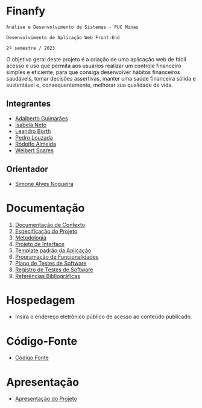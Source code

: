 # Finanfy

`Análise e Desenvolvimento de Sistemas - PUC Minas`

`Desenvolvimento de Aplicação Web Front-End`

`2º semestre / 2023`

O objetivo geral deste projeto é a criação de uma aplicação web de fácil acesso e uso que permita aos usuários realizar um controle financeiro simples e eficiente, para que consiga desenvolver hábitos financeiros saudáveis, tomar decisões assertivas, manter uma saúde financeira sólida e sustentável e, consequentemente, melhorar sua qualidade de vida.

## Integrantes

* [Adalberto Guimarães](https://github.com/BetoErick) .
* [Isabela Neto](https://github.com/isabelaCalcavara)
* [Leandro Borth](https://github.com/leandroborth)
* [Pedro Louzada](https://github.com/PedroLouzadas)
* [Rodolfo Almeida](https://github.com/RodollfoAlmeida)
* [Welbert Soares](https://github.com/Welbert-Soares)

## Orientador

* [Simone Alves Nogueira](https://github.com/sianogueira)

# Documentação

<ol>
<li><a href="documentos/01-Documentação de Contexto.md"> Documentação de Contexto</a></li>
<li><a href="documentos/02-Especificação do Projeto.md"> Especificação do Projeto</a></li>
<li><a href="documentos/03-Metodologia.md"> Metodologia </a></li>
<li><a href="documentos/04-Projeto de Interface.md"> Projeto de Interface</a></li>
<li><a href="documentos/05-Template padrão da Aplicação.md"> Template padrão da Aplicação</a></li>
<li><a href="documentos/06-Programação de Funcionalidades.md"> Programação de Funcionalidades</a></li>
<li><a href="documentos/07-Plano de Testes de Software.md"> Plano de Testes de Software</a></li>
<li><a href="documentos/08-Registro de Testes de Software.md"> Registro de Testes de Software</a></li>
<li><a href="documentos/09-Referências.md"> Referências Bibliográficas</a></li>
</ol>

# Hospedagem

* Insira o endereço eletrônico público de acesso ao conteúdo publicado.

# Código-Fonte

* <a href="codigo-fonte/README.md">Código Fonte</a>

# Apresentação

* <a href="apresentacao/README.md">Apresentação do Projeto</a>
